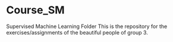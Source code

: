 # Course_SM
Supervised Machine Learning Folder
This is the repository for the exercises/assignments of the beautiful people of group 3.
